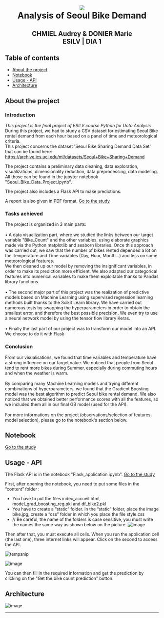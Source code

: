 <h1 align="center">
  <br>
   <img src=https://user-images.githubusercontent.com/61688477/147778433-746a8785-ad30-4160-aed1-d74c87f22c05.jpg>
  <br>
  Analysis of Seoul Bike Demand
  <h2 align="center">
    CHMIEL Audrey & DONIER Marie  
    <br>
    ESILV | DIA 1
  </h2>
</h1> 

## Table of contents
  * [About the project](#about_the_project)
  * [Notebook](#notebook)
  * [Usage - API](#usage)
  * [Architecture](#architecture)

## About the project
### Introduction

*This project is the final project of ESILV course Python for Data Analysis* 
<br>
During this project, we had to study a CSV dataset for estimating Seoul Bike rental demand from each hour based on a panel of time and meteorological criteria. 
<br> This project concerns the dataset 'Seoul Bike Sharing Demand Data Set' that can be found here:
https://archive.ics.uci.edu/ml/datasets/Seoul+Bike+Sharing+Demand

The project contains a preliminary data cleaning, data exploration, visualizations, dimensionality reduction, data preprocessing, data modeling.
All those can be found in the jupyter notebook "Seoul_Bike_Data_Project.ipynb".

The project also includes a Flask API to make predictions.

A report is also given in PDF format. [Go to the study](../main/Report_final_ppt_CHMIEL_DONIER_DIA1.pdf)

### Tasks achieved 

The project is organized in 3 main parts: 
<br><br>
•	  A data visualization part, where we studied the links between our target variable "Bike_Count" and the other variables, using elaborate graphics made via the Python matplotlib and seaborn libraries. Once this approach was carried out, we saw that the number of bikes rented depended a lot on the Temperature and Time variables (Day, Hour, Month...) and less on some meteorological features. <br> We then cleaned up our model by removing the insignificant variables, in order to make its prediction more efficient. We also adapted our categorical features into numerical variables to make them exploitable thanks to Pandas library functions.
<br><br>
•	  The second major part of this project was the realization of predictive models based on Machine Learning using supervised regression learning methods built thanks to  the Scikit Learn library. We have carried out numerous tests by swapping the hyperparameters in order to obtain the smallest error, and therefore the best possible precision. We even try to use a neural network model by using the tensor flow library Keras.
<br><br>
•  Finally the last part of our project was to transform our model into an API. We choose to do it with Flask
 
### Conclusion
From our visualisations, we found that time variables and temperature have a strong influence on our target value. We noticed that people from Seoul tend to rent more bikes during Summer, especially during commuting hours and when the weather is warm.
<br><br>
By comparing many Machine Learning models and trying different combinations of hyperparameters, we found that the Gradient Boosting model was the best algorithm to predict Seoul bike rental demand. We also noticed that we obtained better performance scores with all the features, so we included them all in our final GB model (used for the API). 
<br><br>
For more informations on the project (observations/selection of features, model selection), please go to the notebook's section below. 
 
 ## Notebook
 [Go to the study](../main/Seoul_Bike_Data_Project.ipynb)

 ## Usage - API
 The Flask API is in the notebook "Flask_application.ipynb". 
 [Go to the study](../main/Flask_application/Flask_application.ipynb)
 
 First, after opening the notebook, you need to put some files in the “content” folder :
  - You have to put the files index_accueil.html, model_grad_boosting_reg.pkl and df_bike2.pkl
  - You have to create a “static” folder. In the “static” folder, place the image bike.jpg, create a “css” folder in which you place the file style.css
  - // Be careful, the name of the folders is case sensitive, you must write the names the same way as shown below on the picture.
  ![image](https://user-images.githubusercontent.com/95496652/147863425-66063d62-4d66-4be5-8715-fc2340f13ca2.png)

 
 Then after that, you must execute all cells.
 When you run the application cell (the last one), three internet links will appear. Click on the second to access the API.
 
 ![tempsnip](https://user-images.githubusercontent.com/95496652/147863512-7b923101-a5f8-4fbf-b994-535484f5d57e.png)

![image](https://user-images.githubusercontent.com/95496652/147863518-c69a9ffe-b2ce-4b2f-8df4-61af57dd8caa.png)


You can then fill in the required information and get the prediction by clicking on the "Get the bike count prediction" button.


 
 ## Architecture
 
![image](https://user-images.githubusercontent.com/95496652/147891121-2706345a-4465-4f3e-a591-e00949dc1a79.png)

-------------------------
